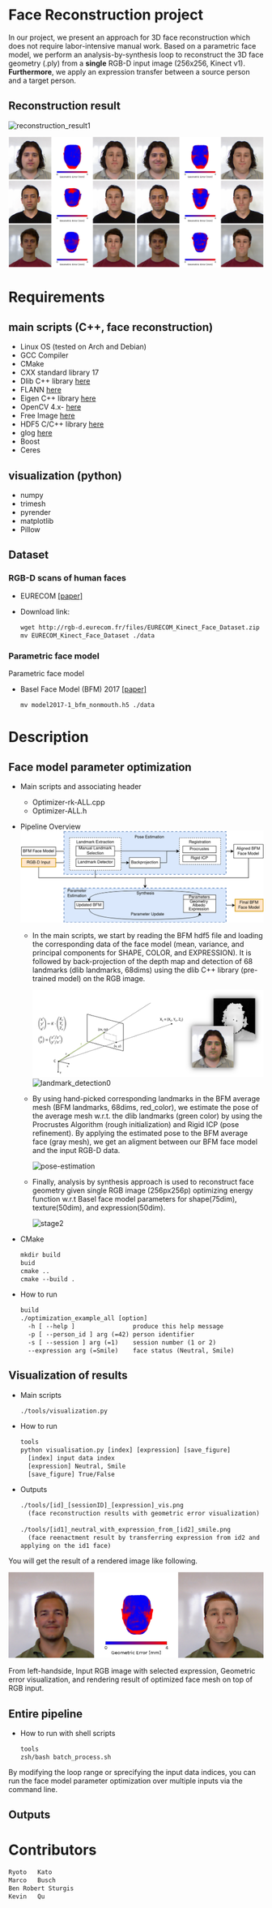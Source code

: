 # Face Reconstruction project

In our project, we present an approach for 3D face reconstruction which does not require labor-intensive manual work. Based on a parametric face model, we perform an analysis-by-synthesis loop to reconstruct the 3D face geometry (.ply) from a **single** RGB-D input image (256x256, Kinect v1). **Furthermore**, we apply an expression transfer between a source person and a target person.

## Reconstruction result

  ![reconstruction_result1](./images/reconstruction_result.gif)

  ![reconstruction_result2](./images/Results-3persons.png)


# Requirements
## main scripts (C++, face reconstruction)
  - Linux OS (tested on Arch and Debian)
  - GCC Compiler
  - CMake
  - CXX standard library 17
  - Dlib C++ library [here](https://github.com/davisking/dlib)
  - FLANN [here](https://github.com/flann-lib/flann)
  - Eigen C++ library [here](https://eigen.tuxfamily.org/index.php?title=Main_Page)
  - OpenCV 4.x- [here](https://opencv.org/)
  - Free Image [here](https://freeimage.sourceforge.io/)
  - HDF5 C/C++ library [here](https://www.hdfgroup.org/downloads/hdf5/)
  - glog [here](https://github.com/google/glog)
  - Boost
  - Ceres

## visualization (python)
  - numpy
  - trimesh
  - pyrender
  - matplotlib
  - Pillow

## Dataset
### RGB-D scans of human faces
- EURECOM [[paper]](https://ieeexplore.ieee.org/document/6866883)
- Download link: 

      wget http://rgb-d.eurecom.fr/files/EURECOM_Kinect_Face_Dataset.zip
      mv EURECOM_Kinect_Face_Dataset ./data

### Parametric face model
Parametric face model
- Basel Face Model (BFM) 2017 [[paper]](https://ieeexplore.ieee.org/abstract/document/8373814)

      mv model2017-1_bfm_nonmouth.h5 ./data

# Description
## Face model parameter optimization
- Main scripts and associating header    
  - Optimizer-rk-ALL.cpp
  - Optimizer-ALL.h

- Pipeline Overview
![Pipeline](./images/pipeline.png)

  - In the main scripts, we start by reading the BFM hdf5 file and loading the corresponding data of the face model (mean, variance, and principal components for SHAPE, COLOR, and EXPRESSION). It is followed by back-projection of the depth map and detection of 68 landmarks (dlib landmarks, 68dims) using the dlib C++ library (pre-trained model) on the RGB image. 

    ![landmark_detection0](./images/land-detection0.gif)
    ![landmark_detection0](./images/back-projection.gif)

  - By using hand-picked corresponding landmarks in the BFM average mesh (BFM landmarks, 68dims, red_color), we estimate the pose of the average mesh w.r.t. the dlib landmarks (green color) by using the Procrustes Algorithm (rough initialization) and Rigid ICP (pose refinement). By applying the estimated pose to the BFM average face (gray mesh), we get an aligment between our BFM face model and the input RGB-D data. 

    ![pose-estimation](./images/pose_estimation.gif)

  - Finally, analysis by synthesis approach is used to reconstruct face geometry given single RGB image (256px256p) optimizing energy function w.r.t Basel face model parameters for shape(75dim), texture(50dim), and expression(50dim).

    ![stage2](./images/reconstruction_result.gif)


- CMake

      mkdir build
      buid
      cmake ..
      cmake --build .

- How to run

      build
      ./optimization_example_all [option]
        -h [ --help ]                produce this help message
        -p [ --person_id ] arg (=42) person identifier
        -s [ --session ] arg (=1)    session number (1 or 2)
        --expression arg (=Smile)    face status (Neutral, Smile)

## Visualization of results

- Main scripts

      ./tools/visualization.py

- How to run

      tools
      python visualisation.py [index] [expression] [save_figure]
        [index] input data index
        [expression] Neutral, Smile
        [save_figure] True/False

- Outputs

      ./tools/[id]_[sessionID]_[expression]_vis.png 
        (face reconstruction results with geometric error visualization)

      ./tools/[id1]_neutral_with_expression_from_[id2]_smile.png 
        (face reenactment result by transferring expression from id2 and applying on the id1 face)

You will get the result of a rendered image like following.

![](./images/result_example.png)


From left-handside, Input RGB image with selected expression, Geometric error visualization, and rendering result of optimized face mesh on top of RGB input.

## Entire pipeline
- How to run with shell scripts

      tools
      zsh/bash batch_process.sh

By modifying the loop range or sprecifying the input data indices, you can run the face model parameter optimization over multiple inputs via the command line.

## Outputs

# Contributors
    Ryoto	Kato
    Marco	Busch	     
    Ben Robert Sturgis		
    Kevin	Qu	         	 	      
